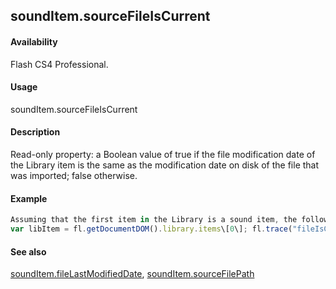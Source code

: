 ## soundItem.sourceFileIsCurrent

#### Availability

Flash CS4 Professional.

#### Usage

soundItem.sourceFileIsCurrent

#### Description

Read-only property: a Boolean value of true if the file modification date of the Library item is the same as the modification date on disk of the file that was imported; false otherwise.

#### Example

```javascript
Assuming that the first item in the Library is a sound item, the following code displays "true" if the file that was imported has not been modified on disk since it was imported.
var libItem = fl.getDocumentDOM().library.items\[0\]; fl.trace("fileIsCurrent = "+ libItem.sourceFileIsCurrent);

```
#### See also

[soundItem.fileLastModifiedDate](../SoundItem_object/soundIte5.md), [soundItem.sourceFilePath](../SoundItem_object/soundIt12.md)

<span id="soundItem.sourceFilePath" class="anchor"></span>
